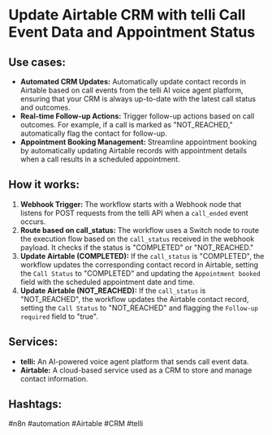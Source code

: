 # Update Airtable CRM with telli Call Event Data and Appointment Status

## Use cases:

- **Automated CRM Updates:** Automatically update contact records in Airtable based on call events from the telli AI voice agent platform, ensuring that your CRM is always up-to-date with the latest call status and outcomes.
- **Real-time Follow-up Actions:** Trigger follow-up actions based on call outcomes. For example, if a call is marked as "NOT_REACHED," automatically flag the contact for follow-up.
- **Appointment Booking Management:** Streamline appointment booking by automatically updating Airtable records with appointment details when a call results in a scheduled appointment.

## How it works:

1.  **Webhook Trigger:** The workflow starts with a Webhook node that listens for POST requests from the telli API when a `call_ended` event occurs.
2.  **Route based on call_status:** The workflow uses a Switch node to route the execution flow based on the `call_status` received in the webhook payload. It checks if the status is "COMPLETED" or "NOT_REACHED."
3.  **Update Airtable (COMPLETED):** If the `call_status` is "COMPLETED", the workflow updates the corresponding contact record in Airtable, setting the `Call Status` to "COMPLETED" and updating the `Appointment booked` field with the scheduled appointment date and time.
4.  **Update Airtable (NOT_REACHED):** If the `call_status` is "NOT_REACHED", the workflow updates the Airtable contact record, setting the `Call Status` to "NOT_REACHED" and flagging the `Follow-up required` field to "true".

## Services:

-   **telli:** An AI-powered voice agent platform that sends call event data.
-   **Airtable:** A cloud-based service used as a CRM to store and manage contact information.

## Hashtags:

#n8n #automation #Airtable #CRM #telli
